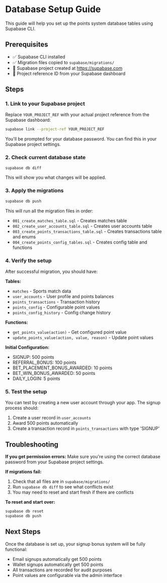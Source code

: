 # Database Setup Guide

This guide will help you set up the points system database tables using Supabase CLI.

## Prerequisites
- ✅ Supabase CLI installed 
- ✅ Migration files copied to `supabase/migrations/`
- 🔲 Supabase project created at https://supabase.com
- 🔲 Project reference ID from your Supabase dashboard

## Steps

### 1. Link to your Supabase project
Replace `YOUR_PROJECT_REF` with your actual project reference from the Supabase dashboard:

```bash
supabase link --project-ref YOUR_PROJECT_REF
```

You'll be prompted for your database password. You can find this in your Supabase project settings.

### 2. Check current database state
```bash
supabase db diff
```

This will show you what changes will be applied.

### 3. Apply the migrations
```bash
supabase db push
```

This will run all the migration files in order:
- `001_create_matches_table.sql` - Creates matches table
- `002_create_user_accounts_table.sql` - Creates user accounts table  
- `003_create_points_transactions_table.sql` - Creates transactions table and enums
- `004_create_points_config_tables.sql` - Creates config table and functions

### 4. Verify the setup
After successful migration, you should have:

**Tables:**
- `matches` - Sports match data
- `user_accounts` - User profile and points balances
- `points_transactions` - Transaction history
- `points_config` - Configurable point values
- `points_config_history` - Config change history

**Functions:**
- `get_points_value(action)` - Get configured point value
- `update_points_value(action, value, reason)` - Update point values

**Initial Configuration:**
- SIGNUP: 500 points
- REFERRAL_BONUS: 100 points  
- BET_PLACEMENT_BONUS_AWARDED: 10 points
- BET_WIN_BONUS_AWARDED: 50 points
- DAILY_LOGIN: 5 points

### 5. Test the setup
You can test by creating a new user account through your app. The signup process should:
1. Create a user record in `user_accounts` 
2. Award 500 points automatically
3. Create a transaction record in `points_transactions` with type 'SIGNUP'

## Troubleshooting

**If you get permission errors:**
Make sure you're using the correct database password from your Supabase project settings.

**If migrations fail:**
1. Check that all files are in `supabase/migrations/`
2. Run `supabase db diff` to see what conflicts exist
3. You may need to reset and start fresh if there are conflicts

**To reset and start over:**
```bash
supabase db reset
supabase db push
```

## Next Steps
Once the database is set up, your signup bonus system will be fully functional:
- Email signups automatically get 500 points
- Wallet signups automatically get 500 points  
- All transactions are recorded for audit purposes
- Point values are configurable via the admin interface 